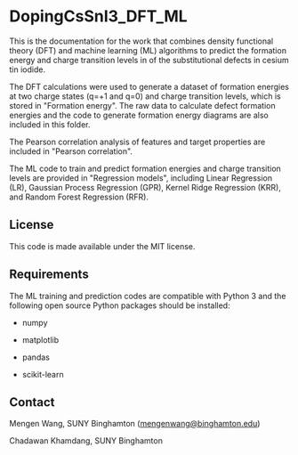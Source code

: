 # DopingCsSnI3_DFT_ML
This is the documentation for the work that combines density functional theory (DFT) and machine learning (ML) algorithms to predict the formation energy and charge transition levels in of the substitutional defects in cesium tin iodide.

The DFT calculations were used to generate a dataset of formation energies at two charge states (q=+1 and q=0) and charge transition levels, which is stored in "Formation energy". The raw data to calculate defect formation energies and the code to generate formation energy diagrams are also included in this folder.

The Pearson correlation analysis of features and target properties are included in "Pearson correlation".

The ML code to train and predict formation energies and charge transition levels are provided in "Regression models", including Linear Regression (LR), Gaussian Process Regression (GPR), Kernel Ridge Regression (KRR), and Random Forest Regression (RFR).

## License
This code is made available under the MIT license.

## Requirements
The ML training and prediction codes are compatible with Python 3 and the following open source Python packages should be installed:

* numpy

* matplotlib

* pandas

* scikit-learn

## Contact
Mengen Wang, SUNY Binghamton (mengenwang@binghamton.edu)

Chadawan Khamdang, SUNY Binghamton 





